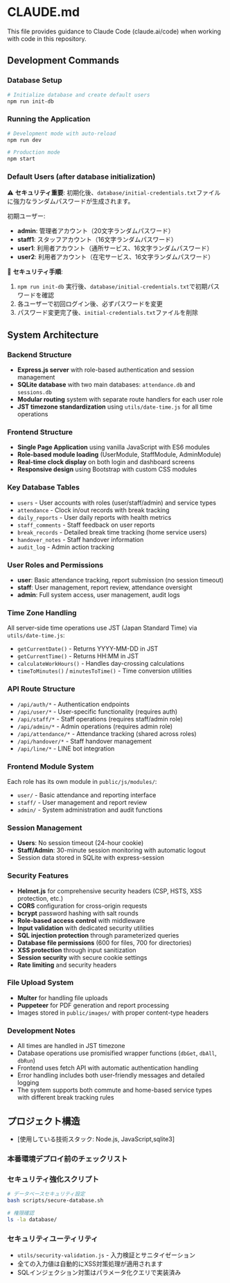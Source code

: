 # CLAUDE.md

This file provides guidance to Claude Code (claude.ai/code) when working with code in this repository.

## Development Commands

### Database Setup
```bash
# Initialize database and create default users
npm run init-db
```

### Running the Application
```bash
# Development mode with auto-reload
npm run dev

# Production mode
npm start
```

### Default Users (after database initialization)
⚠️ **セキュリティ重要**: 初期化後、`database/initial-credentials.txt`ファイルに強力なランダムパスワードが生成されます。

初期ユーザー:
- **admin**: 管理者アカウント（20文字ランダムパスワード）
- **staff1**: スタッフアカウント（16文字ランダムパスワード）
- **user1**: 利用者アカウント（通所サービス、16文字ランダムパスワード）
- **user2**: 利用者アカウント（在宅サービス、16文字ランダムパスワード）

🔐 **セキュリティ手順**:
1. `npm run init-db` 実行後、`database/initial-credentials.txt`で初期パスワードを確認
2. 各ユーザーで初回ログイン後、必ずパスワードを変更
3. パスワード変更完了後、`initial-credentials.txt`ファイルを削除

## System Architecture

### Backend Structure
- **Express.js server** with role-based authentication and session management
- **SQLite database** with two main databases: `attendance.db` and `sessions.db`
- **Modular routing** system with separate route handlers for each user role
- **JST timezone standardization** using `utils/date-time.js` for all time operations

### Frontend Structure
- **Single Page Application** using vanilla JavaScript with ES6 modules
- **Role-based module loading** (UserModule, StaffModule, AdminModule)
- **Real-time clock display** on both login and dashboard screens
- **Responsive design** using Bootstrap with custom CSS modules

### Key Database Tables
- `users` - User accounts with roles (user/staff/admin) and service types
- `attendance` - Clock in/out records with break tracking
- `daily_reports` - User daily reports with health metrics
- `staff_comments` - Staff feedback on user reports
- `break_records` - Detailed break time tracking (home service users)
- `handover_notes` - Staff handover information
- `audit_log` - Admin action tracking

### User Roles and Permissions
- **user**: Basic attendance tracking, report submission (no session timeout)
- **staff**: User management, report review, attendance oversight
- **admin**: Full system access, user management, audit logs

### Time Zone Handling
All server-side time operations use JST (Japan Standard Time) via `utils/date-time.js`:
- `getCurrentDate()` - Returns YYYY-MM-DD in JST
- `getCurrentTime()` - Returns HH:MM in JST
- `calculateWorkHours()` - Handles day-crossing calculations
- `timeToMinutes()` / `minutesToTime()` - Time conversion utilities

### API Route Structure
- `/api/auth/*` - Authentication endpoints
- `/api/user/*` - User-specific functionality (requires auth)
- `/api/staff/*` - Staff operations (requires staff/admin role)
- `/api/admin/*` - Admin operations (requires admin role)
- `/api/attendance/*` - Attendance tracking (shared across roles)
- `/api/handover/*` - Staff handover management
- `/api/line/*` - LINE bot integration

### Frontend Module System
Each role has its own module in `public/js/modules/`:
- `user/` - Basic attendance and reporting interface
- `staff/` - User management and report review
- `admin/` - System administration and audit functions

### Session Management
- **Users**: No session timeout (24-hour cookie)
- **Staff/Admin**: 30-minute session monitoring with automatic logout
- Session data stored in SQLite with express-session

### Security Features
- **Helmet.js** for comprehensive security headers (CSP, HSTS, XSS protection, etc.)
- **CORS** configuration for cross-origin requests
- **bcrypt** password hashing with salt rounds
- **Role-based access control** with middleware
- **Input validation** with dedicated security utilities
- **SQL injection protection** through parameterized queries
- **Database file permissions** (600 for files, 700 for directories)
- **XSS protection** through input sanitization
- **Session security** with secure cookie settings
- **Rate limiting** and security headers

### File Upload System
- **Multer** for handling file uploads
- **Puppeteer** for PDF generation and report processing
- Images stored in `public/images/` with proper content-type headers

### Development Notes
- All times are handled in JST timezone
- Database operations use promisified wrapper functions (`dbGet`, `dbAll`, `dbRun`)
- Frontend uses fetch API with automatic authentication handling
- Error handling includes both user-friendly messages and detailed logging
- The system supports both commute and home-based service types with different break tracking rules

## プロジェクト構造
- [使用している技術スタック: Node.js, JavaScript,sqlite3]

### 本番環境デプロイ前のチェックリスト

### セキュリティ強化スクリプト
```bash
# データベースセキュリティ設定
bash scripts/secure-database.sh

# 権限確認
ls -la database/
```

### セキュリティユーティリティ
- `utils/security-validation.js` - 入力検証とサニタイゼーション
- 全ての入力値は自動的にXSS対策処理が適用されます
- SQLインジェクション対策はパラメータ化クエリで実装済み
